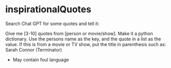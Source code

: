 # inspirationalQuotes


Search Chat GPT for some quotes and tell it:

Give me [3-10] quotes from [person or movie/show]. Make it a python dictionary.  Use the persons name as the key, and the quote in a list as the value. If this is from a movie or TV show, put the title in parenthesis such as: Sarah Connor (Terminator)



* May contain foul language
